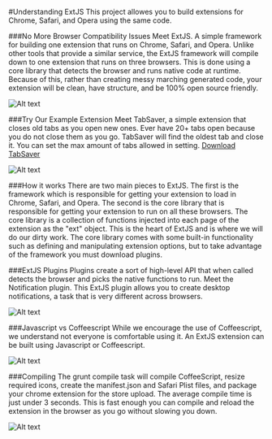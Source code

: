#Understanding ExtJS
This project allowes you to build extensions for Chrome, Safari, and Opera using the same code.

###No More Browser Compatibility Issues
Meet ExtJS. A simple framework for building one extension that runs on Chrome, Safari, and Opera. Unlike other tools that provide a similar service, the ExtJS framework will compile down to one extension that runs on three browsers. This is done using a core library that detects the browser and runs native code at runtime. Because of this, rather than creating messy marching generated code, your extension will be clean, have structure, and be 100% open source friendly.

![Alt text](https://d15chbti7ht62o.cloudfront.net/assets/003/390/366/a4bf4567d5cf6f779da19f4fd8c7e886_large.jpg?1425590852)

###Try Our Example Extension
Meet TabSaver, a simple extension that closes old tabs as you open new ones. Ever have 20+ tabs open because you do not close them as you go. TabSaver will find the oldest tab and close it. You can set the max amount of tabs allowed in setting. [Download TabSaver](http://code.ext-js.org/example-extensions/tab-saver.safariextension.zip)

![Alt text](https://d15chbti7ht62o.cloudfront.net/assets/003/391/471/3fcba38ba9b6e8cca15f42c0d049e4eb_large.png?1425602152)

###How it works
There are two main pieces to ExtJS. The first is the framework which is responsible for getting your extension to load in Chrome, Safari, and Opera. The second is the core library that is responsible for getting your extension to run on all these browsers. The core library is a collection of functions injected into each page of the extension as the "ext" object. This is the heart of ExtJS and is where we will do our dirty work. The core library comes with some built-in functionality such as defining and manipulating extension options, but to take advantage of the framework you must download plugins.

###ExtJS Plugins
Plugins create a sort of high-level API that when called detects the browser and picks the native functions to run. Meet the Notification plugin. This ExtJS plugin allows you to create desktop notifications, a task that is very different across browsers.

![Alt text](https://d15chbti7ht62o.cloudfront.net/assets/003/391/563/ff9a5425ab901737cf97b1cfe66b5335_large.png?1425602952)

###Javascript vs Coffeescript
While we encourage the use of Coffeescript, we understand not everyone is comfortable using it. An ExtJS extension can be built using Javascript or Coffeescript.

![Alt text](https://d15chbti7ht62o.cloudfront.net/assets/003/391/514/49951c687cd4e8b4c868c79fbcf1b2d3_large.png?1425602511)

###Compiling
The grunt compile task will compile CoffeeScript, resize required icons, create the manifest.json and Safari Plist files, and package your chrome extension for the store upload. The average compile time is just under 3 seconds. This is fast enough you can compile and reload the extension in the browser as you go without slowing you down.

![Alt text](https://d15chbti7ht62o.cloudfront.net/assets/003/389/125/c05069064306a7723462d5d4c5569ee0_large.png?1425579063)
